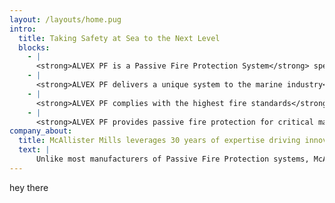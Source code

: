 ```yaml
---
layout: /layouts/home.pug
intro:
  title: Taking Safety at Sea to the Next Level
  blocks:
    - |
      <strong>ALVEX PF is a Passive Fire Protection System</strong> specifically designed to guard the safety of life and property at sea.
    - |
      <strong>ALVEX PF delivers a unique system to the marine industry</strong> that provides fire safety at sea and ensures that vessels have a <strong>safe return to port</strong>.
    - |
      <strong>ALVEX PF complies with the highest fire standards</strong> in the marine industry mandated by the International Marine Organization and enforced by USCG and classification societies.
    - |
      <strong>ALVEX PF provides passive fire protection for critical marine equipment</strong> such as water mist pipes and communication and electrical cables, on board passenger and military vessels, and on rigs at sea.
company_about:
  title: McAllister Mills leverages 30 years of expertise driving innovation
  text: |
      Unlike most manufacturers of Passive Fire Protection systems, McAllister Mills is a vertically integrated manufacturer converting high temperature fibers into our own innovative products which enables us to rapidly design, fabricate and deliver the most technologically advanced economical passive fire systems for marine applications. Our technical experts are always available to support your design and field personnel through all phases of the project.
---
```

hey there
